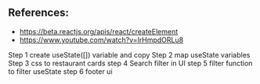 
## References:
- https://beta.reactjs.org/apis/react/createElement
- https://www.youtube.com/watch?v=IrHmpdORLu8

Step 1 create useState([]) variable and copy
Step 2 map useState variables
Step 3 css to restaurant cards
step 4 Search filter in UI
step 5 filter function to filter useState
step 6 footer ui

